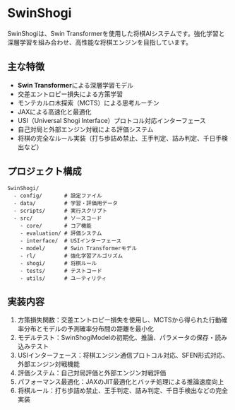 # SwinShogi

SwinShogiは、Swin Transformerを使用した将棋AIシステムです。強化学習と深層学習を組み合わせ、高性能な将棋エンジンを目指しています。

## 主な特徴

- **Swin Transformer**による深層学習モデル
- 交差エントロピー損失による方策学習
- モンテカルロ木探索（MCTS）による思考ルーチン
- JAXによる高速化と最適化
- USI（Universal Shogi Interface）プロトコル対応インターフェース
- 自己対局と外部エンジン対戦による評価システム
- 将棋の完全なルール実装（打ち歩詰め禁止、王手判定、詰み判定、千日手検出など）

## プロジェクト構成

```
SwinShogi/
  - config/       # 設定ファイル
  - data/         # 学習・評価用データ
  - scripts/      # 実行スクリプト
  - src/          # ソースコード
    - core/       # コア機能
    - evaluation/ # 評価システム
    - interface/  # USIインターフェース
    - model/      # Swin Transformerモデル
    - rl/         # 強化学習アルゴリズム
    - shogi/      # 将棋ルール
    - tests/      # テストコード
    - utils/      # ユーティリティ
```

## 実装内容

1. 方策損失関数：交差エントロピー損失を使用し、MCTSから得られた行動確率分布とモデルの予測確率分布間の距離を最小化
2. モデルテスト：SwinShogiModelの初期化、推論、パラメータの保存・読み込みテスト
3. USIインターフェース：将棋エンジン通信プロトコル対応、SFEN形式対応、外部エンジン対戦機能
4. 評価システム：自己対局評価と外部エンジン対戦評価
5. パフォーマンス最適化：JAXのJIT最適化とバッチ処理による推論速度向上
6. 将棋ルール：打ち歩詰め禁止、王手判定、詰み判定、千日手検出などの完全実装 